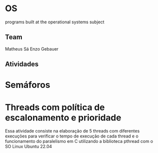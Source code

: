 # OS
programs built at the operational systems subject

## Team
Matheus Sá
Enzo Gebauer

## Atividades 
# Semáforos

# Threads com política de escalonamento e prioridade
Essa atividade consiste na elaboração de 5 threads com diferentes execuções para verificar o tempo de execução de cada thread e o funcionamento do paralelismo em C
utilizando a biblioteca pthread com o SO Linux Ubuntu 22.04
